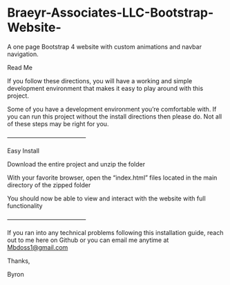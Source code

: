 # Braeyr-Associates-LLC-Bootstrap-Website-
A one page Bootstrap 4 website with custom animations and navbar navigation.

Read Me


If you follow these directions, you will have a working and simple development environment that makes it easy to play around with this project.

Some of you have a development environment you’re comfortable with. If you can run this project without the install directions then please do. Not all of these steps may be right for you.

—————————————

Easy Install

Download the entire project and unzip the folder

With your favorite browser, open the “index.html” files located in the main directory of the zipped folder

You should now be able to view and interact with the website with full functionality

—————————————

If you ran into any technical problems following this installation guide, reach out to me here on Github or you can email me anytime at Mbdoss1@gmail.com

Thanks,

Byron
